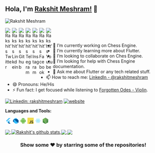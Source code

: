 ## Hola, I'm [Rakshit Meshram!](https://mrakshit.in) 👋

<p align="left"> <img src="https://komarev.com/ghpvc/?username=RakshitMeshram&label=Views&color=blue&style=plastic" alt="Rakshit Meshram" /> </p>

<a href="https://twitter.com/rakshitmeshram">
  <img align="left" alt="Rakshit's Twitter" width="22px" src="https://cdn.jsdelivr.net/npm/simple-icons@v3/icons/twitter.svg" />
</a>
<a href="https://linkedin.com/in/rakshitmeshram">
  <img align="left" alt="Rakshit's Linkdein" width="22px" src="https://cdn.jsdelivr.net/npm/simple-icons@v3/icons/linkedin.svg" />
</a>
<a href="https://github.com/RakshitMeshram">
  <img align="left" alt="Rakshit's Github" width="22px" src="https://cdn.jsdelivr.net/npm/simple-icons@v3/icons/github.svg" />
</a>
<a href="https://t.me/RakshitMeshram">
  <img align="left" alt="Rakshit's Telegram" width="22px" src="https://cdn.jsdelivr.net/npm/simple-icons@v3/icons/telegram.svg" />
</a>
<a href="https://instagram.com/rakshitm_9/">
  <img align="left" alt="Rakshit's Instagram" width="22px" src="https://cdn.jsdelivr.net/npm/simple-icons@v3/icons/instagram.svg" />
</a>
<a href="https://www.facebook.com/rakshitmeshram/">
  <img align="left" alt="Rakshit's Facebook" width="22px" src="https://cdn.jsdelivr.net/npm/simple-icons@v3/icons/facebook.svg" />
</a>
<a href="https://www.youtube.com/rakshitmeshram/">
  <img align="left" alt="Rakshit's Youtube" width="22px" src="https://cdn.jsdelivr.net/npm/simple-icons@v3/icons/youtube.svg" />
</a>

<br/>
<br/>



- 🔭 I’m currently working on Chess Engine.
- 🌱 I’m currently learning more about Flutter.
- 👯 I’m looking to collaborate on Ches Engine.
- 🤔 I’m looking for help with Chess Engine documentation.
- 💬 Ask me about Flutter or any tech related stuff.
- 📫 How to reach me: [LinkedIn - @rakshitmeshram](https://www.linkedin.com/in/rakshitmeshram/)
- 😄 Pronouns: He/His
- ⚡ Fun fact: I get focused while listening to [Forgotten Odes - Violin](https://youtu.be/iceS6BvhuQ8).


[![Linkedin: rakshitmeshram](https://img.shields.io/badge/-rakshitmeshram-blue?style=flat-square&logo=Linkedin&logoColor=white&link=https://www.linkedin.com/in/rakshitmeshram/)](https://www.linkedin.com/in/rakshitmeshram/)
[![website](https://img.shields.io/badge/PortfolioWebsite-rakshit.live-2648ff?style=flat-square&logo=google-chrome)](https://mrakshit.in/)


**Languages and Tools:**  

<code><img height="20" src="https://raw.githubusercontent.com/github/explore/80688e429a7d4ef2fca1e82350fe8e3517d3494d/topics/flutter/flutter.png"></code>
<code><img height="20" src="https://raw.githubusercontent.com/github/explore/80688e429a7d4ef2fca1e82350fe8e3517d3494d/topics/dart/dart.png"></code>
<code><img height="20" src="https://raw.githubusercontent.com/github/explore/80688e429a7d4ef2fca1e82350fe8e3517d3494d/topics/android/android.png"></code>
<code><img height="20" src="https://raw.githubusercontent.com/github/explore/80688e429a7d4ef2fca1e82350fe8e3517d3494d/topics/javascript/javascript.png"></code>
<code><img height="20" src="https://raw.githubusercontent.com/github/explore/80688e429a7d4ef2fca1e82350fe8e3517d3494d/topics/react/react.png"></code>
<code><img height="20" src="https://raw.githubusercontent.com/github/explore/80688e429a7d4ef2fca1e82350fe8e3517d3494d/topics/nodejs/nodejs.png"></code>    

<a href="https://github.com/RakshitMeshram">
  <img align="center" src="https://github-readme-stats.vercel.app/api/top-langs/?username=RakshitMeshram&theme=light&hide_langs_below=1" />
</a>
<a href="https://github.com/RakshitMeshram">
 <img align="center" src="https://github-readme-stats.vercel.app/api?username=RakshitMeshram&show_icons=true&theme=light&line_height=27" alt="Rakshit's github stats"/>
</a>
<a href="https://github.com/RakshitMeshram/30DaysOfFlutter">
  <img align="center" src="https://github-readme-stats.vercel.app/api/pin/?username=RakshitMeshram&repo=30DaysOfFlutter&theme=light" />

</a>
<a href="https://github.com/RakshitMeshram/Advanced-Recommender-Systems">
 <img align="center" src="https://github-readme-stats.vercel.app/api/pin/?username=RakshitMeshram&repo=Advanced-Recommender-Systems&theme=light" />
</a>

<div align="center">

### Show some ❤️ by starring some of the repositories!

</div>
